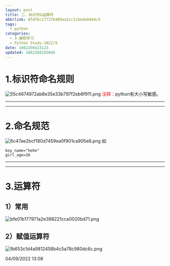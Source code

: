 ```yaml
---
layout: post
title: 二、标识符&运算符
abbrlink: 8fdf6c1f7276489aa2cc1cbedab844c5
tags:
  - python
categories:
  - 3.编程学习
  - Python Study-2022/9
date: 1662266423123
updated: 1662268103846
---
```


# 1.标识符命名规则

![55c4674972ab8e35e33b797f2eb6f911.png](/resources/50800d63e5b249dba3419d09f14d0ab2.png) <font color=red>注释：</font>python有大小写敏感。

***

***

# 2.命名规范

![6c47ae2bcf180d7459ea0f901ca905e8.png](/resources/4754abf7bd1746c8ac11f774e2f6f254.png)
如

```
boy_name="hehe"
girl_age=16
```

***

***

# 3.运算符

## 1）常用

![bfe01b177971a2e398221cca0020bd71.png](/resources/5fc2d9ce46d34c4caa82dfe3fb13a0cc.png)

## 2）赋值运算符

![fb653c1d4a9812458b4c5a78c980dc6c.png](/resources/d8ed3ef38f8046c9aa116356e25b8c9a.png)

04/09/2022 13:08

